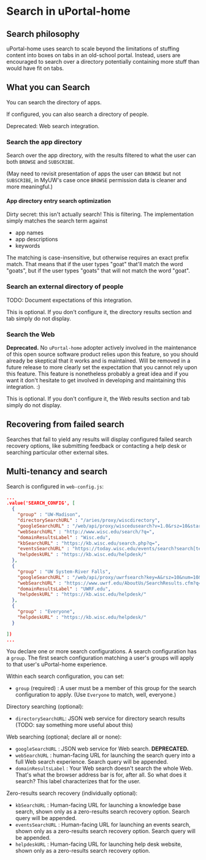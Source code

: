 # Search in uPortal-home

## Search philosophy

uPortal-home uses search to scale beyond the limitations of stuffing content into boxes on tabs in an old-school portal. Instead, users are encouraged to search over a directory potentially containing more stuff than would have fit on tabs.

## What you can Search

You can search the directory of apps.

If configured, you can also search a directory of people.

Deprecated: Web search integration.

### Search the app directory

Search over the app directory, with the results filtered to what the user can both `BROWSE` and `SUBSCRIBE`.

(May need to revisit presentation of apps the user can `BROWSE` but not `SUBSCRIBE`, in MyUW's case once `BROWSE` permission data is cleaner and more meaningful.)

#### App directory entry search optimization

Dirty secret: this isn't actually search! This is filtering. The implementation simply matches the search term against

+ app names
+ app descriptions
+ keywords

The matching is case-insensitive, but otherwise requires an exact prefix match.  That means that if the user types "goat" that'll match the word "goats", but if the user types "goats" that will not match the word "goat".

### Search an external directory of people

TODO: Document expectations of this integration.

This is optional. If you don't configure it, the directory results section and tab simply do not display.

### Search the Web

**Deprecated.** No `uPortal-home` adopter actively involved in the maintenance
of this open source software product relies upon this feature, so you should
already be skeptical that it works and is maintained. Will be removed in a
future release to more clearly set the expectation that you cannot rely upon
this feature. This feature is nonetheless probably a great idea and if you want
it don't hesitate to get involved in developing and maintaining this
integration. :)

This is optional. If you don't configure it, the Web results section and tab simply do not display.

## Recovering from failed search

Searches that fail to yield any results will display configured failed search recovery options, like submitting feedback or contacting a help desk or searching particular other external sites.

## Multi-tenancy and search

Search is configured in `web-config.js`:

```json
...
.value('SEARCH_CONFIG', [
  {
    "group" : "UW-Madison",
    "directorySearchURL" : "/aries/proxy/wiscdirectory",
    "googleSearchURL" : "/web/api/proxy/wiscedusearch?v=1.0&rsz=10&start=0&cx=02:22m",
    "webSearchURL" : "http://www.wisc.edu/search/?q=",
    "domainResultsLabel" : "Wisc.edu",
    "kbSearchURL" : "https://kb.wisc.edu/search.php?q=",
    "eventsSearchURL" : "https://today.wisc.edu/events/search?search[term]=",
    "helpdeskURL" : "https://kb.wisc.edu/helpdesk/"
  },
  {
    "group" : "UW System-River Falls",
    "googleSearchURL" : "/web/api/proxy/uwrfsearch?key=A&rsz=10&num=10&hl=en&prettyPrint=false&source=gcsc&gss=.com&sig=41&cx=06:88&googlehost=www.google.com&nocache=11&",
    "webSearchURL" : "https://www.uwrf.edu/AboutUs/SearchResults.cfm?q=",
    "domainResultsLabel" : "UWRF.edu",
    "helpdeskURL" : "https://kb.wisc.edu/helpdesk/"
  },
  {
    "group" : "Everyone",
    "helpdeskURL" : "https://kb.wisc.edu/helpdesk/"
  }

])
...
```

You declare one or more search configurations.  A search configuration has a `group`. The first search configuration matching a user's groups will apply to that user's uPortal-home experience.

Within each search configuration, you can set:

+ `group` (required) : A user must be a member of this group for the search configuration to apply. (Use `Everyone` to match, well, everyone.)

Directory searching (optional):

+ `directorySearchURL`: JSON web service for directory search results (TODO: say something more useful about this)

Web searching (optional; declare all or none):

+ `googleSearchURL` : JSON web service for Web search. **DEPRECATED.**
+ `webSearchURL` : human-facing URL for launching the search query into a full Web search experience. Search query will be appended.
+ `domainResultsLabel` : Your Web search doesn't search the whole Web. That's what the browser address bar is for, after all. So what does it search? This label characterizes that for the user.

Zero-results search recovery (individually optional):

+ `kbSearchURL` : Human-facing URL for launching a knowledge base search, shown only as a zero-results search recovery option. Search query will be appended.
+ `eventsSearchURL` : Human-facing URL for launching an events search, shown only as a zero-results search recovery option. Search query will be appended.
+ `helpdeskURL` : Human-facing URL for launching help desk website, shown only as a zero-results search recovery option.

